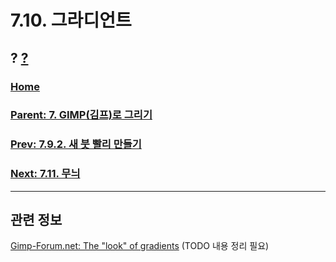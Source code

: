 # 7.10. 그라디언트
## ? [?]()

### [Home](./00-home.md)
### [Parent: 7. GIMP(김프)로 그리기](./07-00-painting-with-gimp.md)
### [Prev: 7.9.2. 새 붓 빨리 만들기](./07-09-02-creating-a-brush-quickly.md)
### [Next: 7.11. 무늬](./07-11-patterns.md)

***

## 관련 정보
[Gimp-Forum.net: The "look" of gradients](https://www.gimp-forum.net/Thread-The-look-of-gradients)
(TODO 내용 정리 필요)